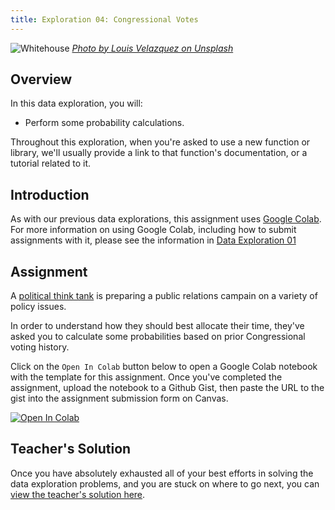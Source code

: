 ```yaml
---
title: Exploration 04: Congressional Votes
---
```


![Whitehouse]({{URLROOT}}/shared/img/whitehouse.jpg)
*[Photo by Louis Velazquez on Unsplash](https://unsplash.com/photos/XWW746i6WoM)*

## Overview

In this data exploration, you will:

* Perform some probability calculations.

Throughout this exploration, when you're asked to use a new function or library, we'll usually provide a link to that function's documentation, or a tutorial related to it.

## Introduction

As with our previous data explorations, this assignment uses [Google Colab](http://colab.research.google.com). For more information on using Google Colab, including how to submit assignments with it, please see the information in [Data Exploration 01](./exploration-01.html) 

## Assignment

A [political think tank](https://en.wikipedia.org/wiki/Think_tank) is preparing a public relations campain on a variety of policy issues. 

In order to understand how they should best allocate their time, they've asked you to calculate some probabilities based on prior Congressional voting history.

Click on the `Open In Colab` button below to open a Google Colab notebook with the template for this assignment. Once you've completed the assignment, upload the notebook to a Github Gist, then paste the URL to the gist into the assignment submission form on Canvas. 

[![Open In Colab](https://colab.research.google.com/assets/colab-badge.svg)](https://colab.research.google.com/github/byui-cse/cse450-course/blob/master/notebooks/Exploration_04.ipynb)

## Teacher's Solution

Once you have absolutely exhausted all of your best efforts in solving the data exploration problems, and you are stuck on where to go next, you can [view the teacher's solution here](https://github.com/byui-cse/cse450-course/blob/master/notebooks/Exploration_04_Solved.ipynb).
